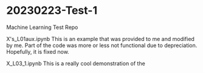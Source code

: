 # 20230223-Test-1
Machine Learning Test Repo

X's_L01aux.ipynb 
This is an example that was provided to me and modified by me.  Part of the code was more or less not functional due to depreciation.  Hopefully, it is fixed now.

X_L03_1.ipynb
This is a really cool demonstration of the 
